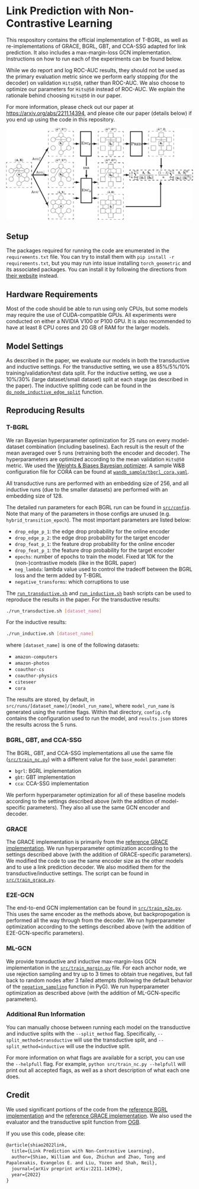 # Link Prediction with Non-Contrastive Learning

This respository contains the official implementation of T-BGRL, as well as re-implementations of GRACE, BGRL, GBT, and CCA-SSG adapted for link prediction. It also includes a max-margin-loss GCN implementation. Instructions on how to run each of the experiments can be found below.

While we do report and log ROC-AUC results, they should not be used as the primary evaluation metric since we perform early stopping (for the decoder) on validation `Hits@50`, rather than ROC-AUC. We also choose to optimize our parameters for `Hits@50` instead of ROC-AUC. We explain the rationale behind choosing `Hits@50` in our paper.

For more information, please check out our paper at https://arxiv.org/abs/2211.14394, and please cite our paper (details below) if you end up using the code in this repository.

![TBGRL Diagram](docs/TBGRL_Diagram.png)

## Setup

The packages required for running the code are enumerated in the `requirements.txt` file. You can try to install them with `pip install -r requirements.txt`, but you may run into issue installing `torch_geometric` and its associated packages. You can install it by following the directions from [their website](https://pytorch-geometric.readthedocs.io/en/latest/notes/installation.html) instead.

## Hardware Requirements

Most of the code should be able to run using only CPUs, but some models may require the use of CUDA-compatible GPUs. All experiments were conducted on either a NVIDIA V100 or P100 GPU. It is also recommended to have at least 8 CPU cores and 20 GB of RAM for the larger models.

## Model Settings

As described in the paper, we evaluate our models in both the transductive and inductive settings. For the transductive setting, we use a 85%/5%/10% training/validation/test data split. For the inductive setting, we use a 10%/30% (large dataset/small dataset) split at each stage (as described in the paper). The inductive splitting code can be found in the [`do_node_inductive_edge_split`](src/lib/utils.py) function.

## Reproducing Results

### T-BGRL

We ran Bayesian hyperparameter optimization for 25 runs on every model-dataset combination (including baselines). Each result is the result of the mean averaged over 5 runs (retraining both the encoder and decoder). The hyperparameters are optimized according to the mean validation `Hits@50` metric. We used the [Weights & Biases Bayesian optimizer](https://docs.wandb.ai/guides/sweeps). A sample W&B configuration file for CORA can be found at [`wandb_sample/tbgrl_cora.yaml`](wandb_sample/tbgrl_cora.yaml).

All transductive runs are performed with an embedding size of 256, and all inductive runs (due to the smaller datasets) are performed with an embedding size of 128.

The detailed run parameters for each BGRL run can be found in [`src/config`](src/config). Note that many of the parameters in those configs are unused (e.g. `hybrid_transition_epoch`). The most important parameters are listed below:

- `drop_edge_p_1`: the edge drop probability for the online encoder
- `drop_edge_p_2`: the edge drop probability for the target encoder
- `drop_feat_p_1`: the feature drop probability for the online encoder
- `drop_feat_p_1`: the feature drop probability for the target encoder
- `epochs`: number of epochs to train the model. Fixed at 10K for the (non-)contrastive models (like in the BGRL paper)
- `neg_lambda`: lambda value used to control the tradeoff between the BGRL loss and the term added by T-BGRL
- `negative_transforms`: which corruptions to use

The [`run_transductive.sh`](run_transductive.sh) and [`run_inductive.sh`](run_inductive.sh) bash scripts can be used to reproduce the results in the paper. For the transductive results:

```bash
./run_transductive.sh [dataset_name]
```

For the inductive results:

```bash
./run_inductive.sh [dataset_name]
```

where `[dataset_name]` is one of the following datasets:

- `amazon-computers`
- `amazon-photos`
- `coauthor-cs`
- `coauthor-physics`
- `citeseer`
- `cora`

The results are stored, by default, in `src/runs/[dataset_name]/[model_run_name]`, where `model_run_name` is generated using the runtime flags. Within that directory, `config.cfg` contains the configuration used to run the model, and `results.json` stores the results across the 5 runs.

### BGRL, GBT, and CCA-SSG

The BGRL, GBT, and CCA-SSG implementations all use the same file ([`src/train_nc.py`](src/train_nc.py)) with a different value for the `base_model` parameter:

- `bgrl`: BGRL implementation
- `gbt`: GBT implementation
- `cca`: CCA-SSG implementation

We perform hyperparameter optimization for all of these baseline models according to the settings described above (with the addition of model-specific parameters). They also all use the same GCN encoder and decoder.

### GRACE

The GRACE implementation is primarily from the [reference GRACE implementation](https://github.com/CRIPAC-DIG/GRACE). We run hyperparameter optimization according to the settings described above (with the addition of GRACE-specific parameters). We modified the code to use the same encoder size as the other models and to use a link prediction decoder. We also modified them for the transductive/inductive settings. The script can be found in [`src/train_grace.py`](src/train_grace.py).

### E2E-GCN

The end-to-end GCN implementation can be found in [`src/train_e2e.py`](src/train_e2e.py). This uses the same encoder as the methods above, but backpropogation is performed all the way through from the decoder. We run hyperparameter optimization according to the settings described above (with the addition of E2E-GCN-specific parameters).

### ML-GCN

We provide transductive and inductive max-margin-loss GCN implementation in the [`src/train_margin.py`](src/train_margin.py) file. For each anchor node, we use rejection sampling and try up to 3 times to obtain true negatives, but fall back to random nodes after 3 failed attempts (following the default behavior of the [`negative_sampling`](https://pytorch-geometric.readthedocs.io/en/latest/_modules/torch_geometric/utils/negative_sampling.html) function in PyG). We run hyperparameter optimization as described above (with the addition of ML-GCN-specific parameters).

### Additional Run Information

You can manually choose between running each model on the transductive and inductive splits with the `--split_method` flag. Specifically, `--split_method=transductive` will use the transductive split, and `--split_method=inductive` will use the inductive split.

For more information on what flags are available for a script, you can use the `--helpfull` flag. For example, `python src/train_nc.py --helpfull` will print out all accepted flags, as well as a short description of what each one does.

## Credit

We used significant portions of the code from the [reference BGRL implementation](https://github.com/nerdslab/bgrl) and the [reference GRACE implementation](https://github.com/CRIPAC-DIG/GRACE). We also used the evaluator and the transductive split function from [OGB](https://ogb.stanford.edu/docs/linkprop/).

If you use this code, please cite:

```
@article{shiao2022link,
  title={Link Prediction with Non-Contrastive Learning},
  author={Shiao, William and Guo, Zhichun and Zhao, Tong and Papalexakis, Evangelos E. and Liu, Yozen and Shah, Neil},
  journal={arXiv preprint arXiv:2211.14394},
  year={2022}
}
```